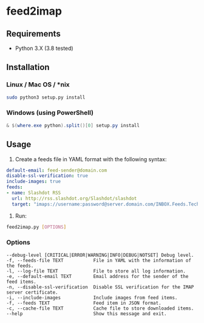 # feed2imap

## Requirements

- Python 3.X (3.8 tested)

## Installation

### Linux / Mac OS / *nix

  ```bash
  sudo python3 setup.py install
  ```

### Windows (using PowerShell)

  ```PowerShell
  & $(where.exe python).split()[0] setup.py install
  ```

## Usage

1. Create a feeds file in YAML format with the following syntax:

```yaml
default-email: feed-sender@domain.com
disable-ssl-verification: true
include-images: true
feeds:
- name: Slashdot RSS
  url: http://rss.slashdot.org/Slashdot/slashdot
  target: "imaps://username:password@server.domain.com/INBOX.Feeds.Technology.Slashdot" # The dot separate folders. You can also use IMAP without SSL using imap: as protocol at the begging.
  ```

1. Run:

  ```bash
  feed2imap.py [OPTIONS]
  ```

### Options

  ```
  --debug-level [CRITICAL|ERROR|WARNING|INFO|DEBUG|NOTSET] Debug level.
  -f, --feeds-file TEXT           File in YAML with the information of the feeds.
  -l, --log-file TEXT             File to store all log information.
  -e, --default-email TEXT        Email address for the sender of the feed items.
  -n, --disable-ssl-verification  Disable SSL verification for the IMAP server certificate.
  -i, --include-images            Include images from feed items.
  -f, --feeds TEXT                Feed item in JSON format.
  -c, --cache-file TEXT           Cache file to store downloaded items.
  --help                          Show this message and exit.
  ```
